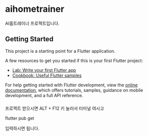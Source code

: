 # aihometrainer

AI홈트레이너 프로젝트입니다.

## Getting Started

This project is a starting point for a Flutter application.

A few resources to get you started if this is your first Flutter project:

- [Lab: Write your first Flutter app](https://docs.flutter.dev/get-started/codelab)
- [Cookbook: Useful Flutter samples](https://docs.flutter.dev/cookbook)

For help getting started with Flutter development, view the
[online documentation](https://docs.flutter.dev/), which offers tutorials,
samples, guidance on mobile development, and a full API reference.


###
프로젝트 받으시면
ALT + F12 키 눌러서 터미널 여시고

flutter pub get

입력하시면 됩니다.
